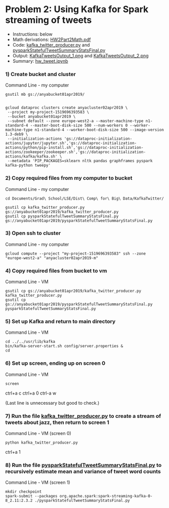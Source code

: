 

# Problem 2: Using Kafka for Spark streaming of tweets
* Instructions: below
* Math derivations: [HW2Part2Math.pdf](https://github.com/anyapriya/ExamplesOfWork/blob/master/LSE%20-%20Distributed%20Computing%20for%20Big%20Data/Homework2/Part2-Kafka/HW2Part2Math.pdf)
* Code: [kafka_twitter_producer.py](https://github.com/anyapriya/ExamplesOfWork/blob/master/LSE%20-%20Distributed%20Computing%20for%20Big%20Data/Homework2/Part2-Kafka/kafka_twitter_producer.py) and [pysparkStatefulTweetSummaryStatsFinal.py](https://github.com/anyapriya/ExamplesOfWork/blob/master/LSE%20-%20Distributed%20Computing%20for%20Big%20Data/Homework2/Part2-Kafka/pysparkStatefulTweetSummaryStatsFinal.py)
* Output: [KafkaTweetsOutput_1.png](https://github.com/anyapriya/ExamplesOfWork/blob/master/LSE%20-%20Distributed%20Computing%20for%20Big%20Data/Homework2/Part2-Kafka/KafkaTweetsOutput_1.png) and [KafkaTweetsOutput_2.png](https://github.com/anyapriya/ExamplesOfWork/blob/master/LSE%20-%20Distributed%20Computing%20for%20Big%20Data/Homework2/Part2-Kafka/KafkaTweetsOutput_2.png)
* Summary: [hw_tweet.ipynb](https://github.com/anyapriya/ExamplesOfWork/blob/master/LSE%20-%20Distributed%20Computing%20for%20Big%20Data/Homework2/Part2-Kafka/hw_tweet.ipynb)

### 1) Create bucket and cluster 

Command Line - my computer
```
gsutil mb gs://anyabucket01apr2019/


gcloud dataproc clusters create anyacluster02apr2019 \
 --project my-project-1519696393583 \
 --bucket anyabucket01apr2019 \
 --subnet default --zone europe-west2-a --master-machine-type n1-standard-4 --master-boot-disk-size 500 --num-workers 0 --worker-machine-type n1-standard-4 --worker-boot-disk-size 500 --image-version 1.3-deb9 \
 --initialization-actions 'gs://dataproc-initialization-actions/jupyter/jupyter.sh','gs://dataproc-initialization-actions/python/pip-install.sh','gs://dataproc-initialization-actions/zookeeper/zookeeper.sh','gs://dataproc-initialization-actions/kafka/kafka.sh' \
 --metadata 'PIP_PACKAGES=sklearn nltk pandas graphframes pyspark kafka-python tweepy'
```

### 2) Copy required files from my computer to bucket 

Command Line - my computer
```
cd Documents/Grad\ School/LSE/Dist\ Comp\ for\ Big\ Data/KafkaTwitter/

gsutil cp kafka_twitter_producer.py gs://anyabucket01apr2019/kafka_twitter_producer.py
gsutil cp pysparkStatefulTweetSummaryStatsFinal.py gs://anyabucket01apr2019/pysparkStatefulTweetSummaryStatsFinal.py
```

### 3) Open ssh to cluster

Command Line - my computer
```
gcloud compute --project "my-project-1519696393583" ssh --zone "europe-west2-a" "anyacluster02apr2019-m"
```


### 4) Copy required files from bucket to vm

Command Line - VM
```
gsutil cp gs://anyabucket01apr2019/kafka_twitter_producer.py kafka_twitter_producer.py
gsutil cp gs://anyabucket01apr2019/pysparkStatefulTweetSummaryStatsFinal.py pysparkStatefulTweetSummaryStatsFinal.py
```


### 5) Set up Kafka and return to main directory

Command Line - VM
```
cd ../../usr/lib/kafka
bin/kafka-server-start.sh config/server.properties &
cd
```

### 6) Set up screen, ending up on screen 0

Command Line - VM
```
screen
```

ctrl+a c
ctrl+a 0 
ctrl-a w 

(Last line is unnecessary but good to check.)  

### 7) Run the file [kafka_twitter_producer.py](https://github.com/anyapriya/ExamplesOfWork/blob/master/LSE%20-%20Distributed%20Computing%20for%20Big%20Data/Homework2/Part2-Kafka/kafka_twitter_producer.py) to create a stream of tweets about jazz, then return to screen 1

Command Line - VM (screen 0)
```
python kafka_twitter_producer.py
```

ctrl+a 1

### 8) Run the file [pysparkStatefulTweetSummaryStatsFinal.py](https://github.com/anyapriya/ExamplesOfWork/blob/master/LSE%20-%20Distributed%20Computing%20for%20Big%20Data/Homework2/Part2-Kafka/pysparkStatefulTweetSummaryStatsFinal.py) to recursively estimate mean and variance of tweet word counts

Command Line - VM (screen 1)
```
mkdir checkpoint
spark-submit --packages org.apache.spark:spark-streaming-kafka-0-8_2.11:2.3.2 ./pysparkStatefulTweetSummaryStatsFinal.py
```

